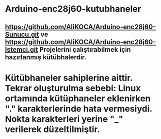 # Arduino-enc28j60-kutubhaneler
## https://github.com/AliKOCA/Arduino-enc28j60-Sunucu.git ve https://github.com/AliKOCA/Arduino-enc28j60-Istemci.git Projelerini çalıştırabilmek için hazırlanmış kütübhalerdir.


# Kütübhaneler sahiplerine aittir. Tekrar oluşturulma sebebi: Linux ortamında kütüphaneler eklenirken "." karakterlerinde hata vermesiydi. Nokta karakterleri yerine "_" verilerek düzeltilmiştir.
